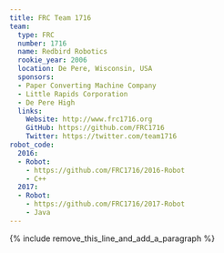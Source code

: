 ```yaml
---
title: FRC Team 1716
team:
  type: FRC
  number: 1716
  name: Redbird Robotics
  rookie_year: 2006
  location: De Pere, Wisconsin, USA
  sponsors:
  - Paper Converting Machine Company
  - Little Rapids Corporation
  - De Pere High
  links:
    Website: http://www.frc1716.org
    GitHub: https://github.com/FRC1716
    Twitter: https://twitter.com/team1716
robot_code:
  2016:
  - Robot:
    - https://github.com/FRC1716/2016-Robot
    - C++
  2017:
  - Robot:
    - https://github.com/FRC1716/2017-Robot
    - Java
---
```


{% include remove_this_line_and_add_a_paragraph %}
